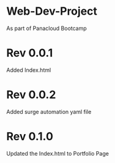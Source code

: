 # Web-Dev-Project
 As part of Panacloud Bootcamp

# Rev 0.0.1
Added Index.html

# Rev 0.0.2

Added surge automation yaml file


# Rev 0.1.0

Updated the Index.html to Portfolio Page